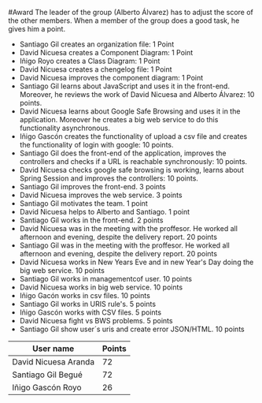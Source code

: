 #Award 
The leader of the group (Alberto Álvarez) has to adjust the score of the other members. When a member of the group does a good task, he gives him a point.

* Santiago Gil creates an organization file: 1 Point
* David Nicuesa creates a Component Diagram: 1 Point
* Iñigo Royo creates a Class Diagram: 1 Point
* David Nicuesa creates a chengelog file: 1 Point
* David Nicuesa improves the component diagram: 1 Point
* Santiago Gil learns about JavaScript and uses it in the front-end. Moreover, he reviews the work of David Nicuesa and Alberto        Álvarez: 10 points.
* David Nicuesa learns about Google Safe Browsing and uses it in the application. Moreover he creates a big web service to do this functionality asynchronous.
* Iñigo Gascón creates the functionality of upload a csv file and creates the functionality of login with google: 10 points.
* Santiago Gil does the front-end of the application, improves the controllers and checks if a URL is reachable synchronously: 10 points.
* David Nicuesa checks google safe browsing is working, learns about Spring Session and improves the controllers: 10 points.
* Santiago Gil improves the front-end. 3 points
* David Nicuesa improves the web service. 3 points
* Santiago Gil motivates the team. 1 point
* David Nicuesa helps to Alberto and Santiago. 1 point
* Santiago Gil works in the front-end. 2 points
* David Nicuesa was in the meeting with the proffesor. He worked all afternoon and evening, despite the delivery report. 20 points
* Santiago Gil was in the meeting with the proffesor. He worked all afternoon and evening, despite the delivery report. 20 points
* David Nicuesa works in New Years Eve and in new Year's Day doing the big web service. 10 points
* Santiago Gil works in managementcof user. 10 points
* David Nicuesa works in big web service. 10 points
* Iñigo Gacón works in csv files. 10 points
* Santiago Gil works in URIS rule's. 5 points
* Iñigo Gascón works with CSV files. 5 points
* David Nicuesa fight vs BWS problems. 5 points
* Santiago Gil show user´s uris and create error JSON/HTML. 10 points

User name            | Points
---------------------|-------
David Nicuesa Aranda | 72
Santiago Gil Begué   | 72
Iñigo Gascón Royo    | 26
